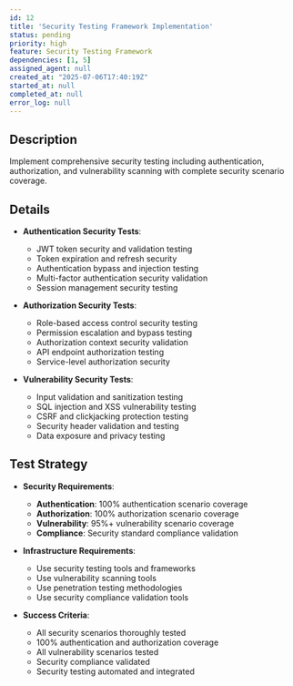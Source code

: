 ```yaml
---
id: 12
title: 'Security Testing Framework Implementation'
status: pending
priority: high
feature: Security Testing Framework
dependencies: [1, 5]
assigned_agent: null
created_at: "2025-07-06T17:40:19Z"
started_at: null
completed_at: null
error_log: null
---
```


## Description

Implement comprehensive security testing including authentication, authorization, and vulnerability scanning with complete security scenario coverage.

## Details

- **Authentication Security Tests**:
  - JWT token security and validation testing
  - Token expiration and refresh security
  - Authentication bypass and injection testing
  - Multi-factor authentication security validation
  - Session management security testing

- **Authorization Security Tests**:
  - Role-based access control security testing
  - Permission escalation and bypass testing
  - Authorization context security validation
  - API endpoint authorization testing
  - Service-level authorization security

- **Vulnerability Security Tests**:
  - Input validation and sanitization testing
  - SQL injection and XSS vulnerability testing
  - CSRF and clickjacking protection testing
  - Security header validation and testing
  - Data exposure and privacy testing

## Test Strategy

- **Security Requirements**:
  - **Authentication**: 100% authentication scenario coverage
  - **Authorization**: 100% authorization scenario coverage
  - **Vulnerability**: 95%+ vulnerability scenario coverage
  - **Compliance**: Security standard compliance validation

- **Infrastructure Requirements**:
  - Use security testing tools and frameworks
  - Use vulnerability scanning tools
  - Use penetration testing methodologies
  - Use security compliance validation tools

- **Success Criteria**:
  - All security scenarios thoroughly tested
  - 100% authentication and authorization coverage
  - All vulnerability scenarios tested
  - Security compliance validated
  - Security testing automated and integrated 